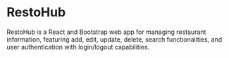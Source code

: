 # RestoHub
RestoHub is a React and Bootstrap web app for managing restaurant information, featuring add, edit, update, delete, search functionalities, and user authentication with login/logout capabilities.
